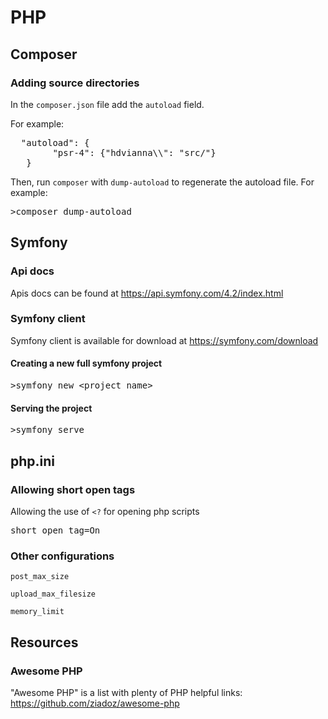 # PHP

## Composer

### Adding source directories

In the `composer.json` file add the `autoload` field.

For example:

<pre>
  "autoload": {
        "psr-4": {"hdvianna\\": "src/"}
   }
</pre>

Then, run `composer` with `dump-autoload` to regenerate the autoload file.
For example:
<pre>
>composer dump-autoload
</pre>

## Symfony

### Api docs

Apis docs can be found at https://api.symfony.com/4.2/index.html

### Symfony client

Symfony client is available for download at https://symfony.com/download

#### Creating a new full symfony project 
<pre>
>symfony new &lt;project_name&gt;
</pre>

#### Serving the project
<pre>
>symfony serve
</pre>

## php.ini

### Allowing short open tags

Allowing the use of `<?` for opening php scripts

<pre>
short_open_tag=On
</pre>

### Other configurations

`post_max_size`

`upload_max_filesize`

`memory_limit`

## Resources

### Awesome PHP

"Awesome PHP" is a list with plenty of PHP helpful links: https://github.com/ziadoz/awesome-php
